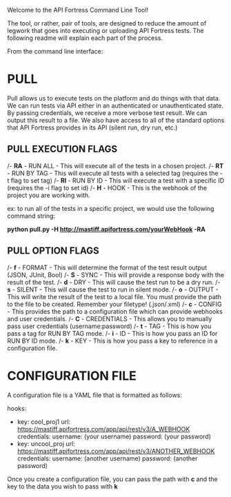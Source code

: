 Welcome to the API Fortress Command Line Tool!

The tool, or rather, pair of tools, are designed to reduce the amount of legwork that goes into executing or uploading API Fortress tests. The following readme will explain each part of the process.

From the command line interface:

# PULL

Pull allows us to execute tests on the platform and do things with that data. We can run tests via API either in an authenticated or unauthenticated state. By passing credentials, we receive a more verbose test result. We can output this result to a file. We also have access to all of the standard options that API Fortress provides in its API (silent run, dry run, etc.)

## PULL EXECUTION FLAGS

/- **RA** - RUN ALL - This will execute all of the tests in a chosen project.
/- **RT** - RUN BY TAG - This will execute all tests with a selected tag (requires the -t flag to set tag) 
/- **RI** - RUN BY ID - This will execute a test with a specific ID (requires the -i flag to set id)
/- **H** - HOOK - This is the webhook of the project you are working with.

ex: to run all of the tests in a specific project, we would use the following command string:

**python pull.py -H http://mastiff.apifortress.com/yourWebHook -RA**

## PULL OPTION FLAGS

/- **f** - FORMAT - This will determine the format of the test result output (JSON, JUnit, Bool)
/- **S** - SYNC - This will provide a response body with the result of the test.
/- **d** - DRY - This will cause the test run to be a dry run.
/- **s** - SILENT - This will cause the test to run in silent mode. 
/- **o** - OUTPUT - This will write the result of the test to a local file. You must provide the path to the file to be created. Remember your filetype! (.json/.xml)
/- **c** - CONFIG - This provides the path to a configuration file which can provide webhooks and user credentials.
/- **C** - CREDENTIALS - This allows you to manually pass user credentials (username:password)
/- **t** - TAG - This is how you pass a tag for RUN BY TAG mode.
/- **i** - ID - This is how you pass an ID for RUN BY ID mode.
/- **k** - KEY - This is how you pass a key to reference in a configuration file.

# CONFIGURATION FILE

A configuration file is a YAML file that is formatted as follows:

hooks:
  - key: cool_proj1
    url: https://mastiff.apifortress.com/app/api/rest/v3/A_WEBHOOK
    credentials:
      username: (your username)
      password: (your password)
  - key: uncool_proj
    url: https://mastiff.apifortress.com/app/api/rest/v3/ANOTHER_WEBHOOK
    credentials:
      username: (another username)
      password: (another password)

Once you create a configuration file, you can pass the path with **c** and the key to the data you wish to pass with **k**
